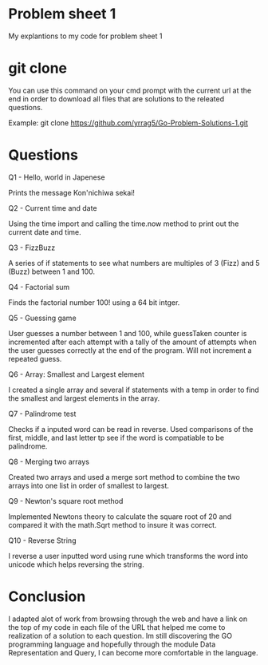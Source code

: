 # Problem sheet 1
My explantions to my code for problem sheet 1

# git clone

You can use this command on your cmd prompt with the current url at the end in order to download all files 
that are solutions to the releated questions.

Example: git clone https://github.com/yrrag5/Go-Problem-Solutions-1.git

# Questions

Q1 - Hello, world in Japenese

Prints the message Kon'nichiwa sekai!

Q2 - Current time and date 

Using the time import and calling the time.now method to print out the current date and time. 

Q3 - FizzBuzz

A series of if statements to see what numbers are multiples of 3 (Fizz) and 5 (Buzz) between 1 and 100. 

Q4 - Factorial sum

Finds the factorial number 100! using a 64 bit intger.

Q5 - Guessing game 

User guesses a number between 1 and 100, while guessTaken counter is incremented after each attempt with a tally of the amount of attempts when the user guesses correctly at the end of the program. Will not increment a repeated guess.

Q6 -  Array: Smallest and Largest element 

I created a single array and several if statements with a temp in order to find the smallest and largest elements in the array. 

Q7 - Palindrome test

Checks if a inputed word can be read in reverse. Used comparisons of the first, middle, and last letter tp see if the word is compatiable to be palindrome.

Q8 - Merging two arrays

Created two arrays and used a merge sort method to combine the two arrays into one list in order of smallest to largest.

Q9 - Newton's square root method

Implemented Newtons theory to calculate the square root of 20 and compared it with the math.Sqrt method to insure it was correct.

Q10 - Reverse String

I reverse a user inputted word using rune which transforms the word into unicode which helps reversing the string.

# Conclusion

I adapted alot of work from browsing through the web and have a link on the top of my code in each file of the URL that helped me come to realization of a solution to each question. Im still discovering the GO programming language and hopefully through the module Data Representation and Query, I can become more comfortable in the language.

